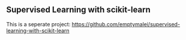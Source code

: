 ## Supervised Learning with scikit-learn

This is a seperate project: https://github.com/emptymalei/supervised-learning-with-scikit-learn